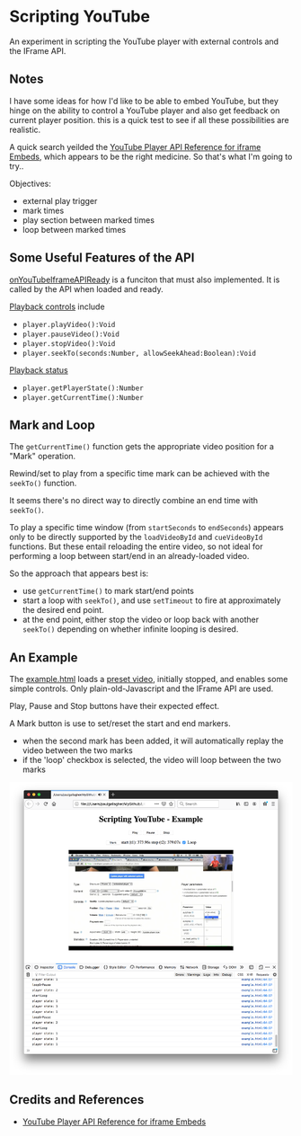 # Scripting YouTube

An experiment in scripting the YouTube player with external controls and the IFrame API.

## Notes

I have some ideas for how I'd like to be able to embed YouTube, but they hinge on the ability
to control a YouTube player and also get feedback on current player position.
this is a quick test to see if all these possibilities are realistic.

A quick search yeilded the [YouTube Player API Reference for iframe Embeds](https://developers.google.com/youtube/iframe_api_reference),
which appears to be the right medicine. So that's what I'm going to try..

Objectives:

* external play trigger
* mark times
* play section between marked times
* loop between marked times

## Some Useful Features of the API

[onYouTubeIframeAPIReady](https://developers.google.com/youtube/iframe_api_reference#Requirements)
is a funciton that must also implemented. It is called by the API when loaded and ready.


[Playback controls](https://developers.google.com/youtube/iframe_api_reference#Playback_controls) include

* `player.playVideo():Void`
* `player.pauseVideo():Void`
* `player.stopVideo():Void`
* `player.seekTo(seconds:Number, allowSeekAhead:Boolean):Void`

[Playback status](https://developers.google.com/youtube/iframe_api_reference#Playback_status)

* `player.getPlayerState():Number`
* `player.getCurrentTime():Number`

## Mark and Loop

The `getCurrentTime()` function gets the appropriate video position for a "Mark" operation.

Rewind/set to play from a specific time mark can be achieved with the `seekTo()` function.

It seems there's no direct way to directly combine an end time with `seekTo()`.

To play a specific time window (from `startSeconds` to `endSeconds`) appears only to be directly supported
by the `loadVideoById` and `cueVideoById` functions. But these entail reloading the entire video,
so not ideal for performing a loop between start/end in an already-loaded video.

So the approach that appears best is:

* use `getCurrentTime()` to mark start/end points
* start a loop with `seekTo()`, and use `setTimeout` to fire at approximately the desired end point.
* at the end point, either stop the video or loop back with another `seekTo()` depending on whether infinite looping is desired.


## An Example

The [example.html](https://codingkata.tardate.com/javascript/scripting_youtube/example.html)
loads a [preset video](https://youtu.be/M7lc1UVf-VE), initially stopped, and enables some simple controls.
Only plain-old-Javascript and the IFrame API are used.

Play, Pause and Stop buttons have their expected effect.

A Mark button is use to set/reset the start and end markers.

* when the second mark has been added, it will automatically replay the video between the two marks
* if the 'loop' checkbox is selected, the video will loop between the two marks

[![running](./assets/running.png?raw=true)](https://codingkata.tardate.com/javascript/scripting_youtube/example.html)

## Credits and References

* [YouTube Player API Reference for iframe Embeds](https://developers.google.com/youtube/iframe_api_reference)
